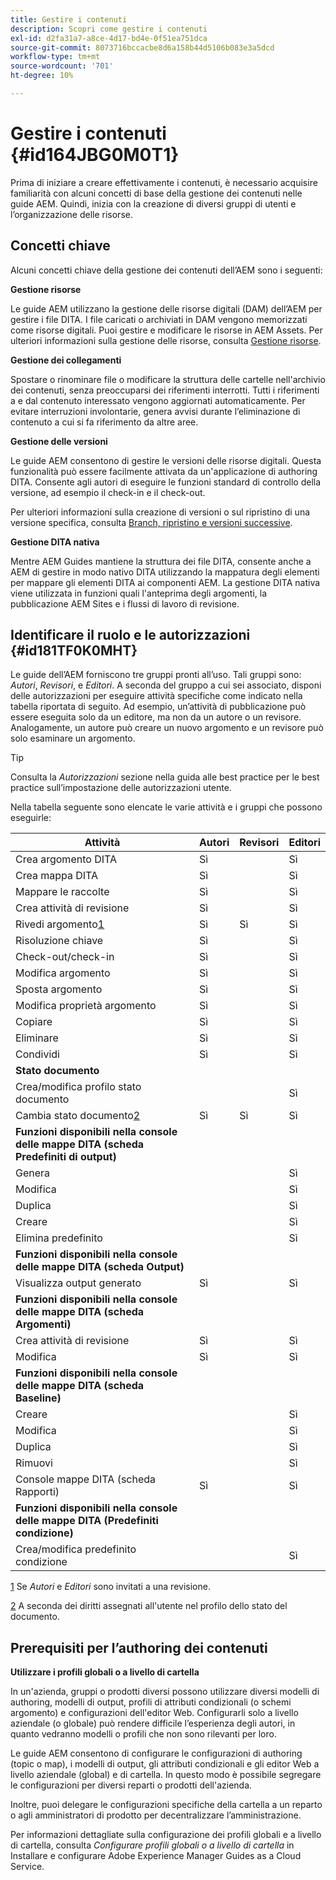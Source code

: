 ```yaml
---
title: Gestire i contenuti
description: Scopri come gestire i contenuti
exl-id: d2fa31a7-a8ce-4d17-bd4e-0f51ea751dca
source-git-commit: 8073716bccacbe8d6a158b44d5106b083e3a5dcd
workflow-type: tm+mt
source-wordcount: '701'
ht-degree: 10%

---
```


# Gestire i contenuti {#id164JBG0M0T1}

Prima di iniziare a creare effettivamente i contenuti, è necessario acquisire familiarità con alcuni concetti di base della gestione dei contenuti nelle guide AEM. Quindi, inizia con la creazione di diversi gruppi di utenti e l’organizzazione delle risorse.

## Concetti chiave

Alcuni concetti chiave della gestione dei contenuti dell’AEM sono i seguenti:

**Gestione risorse**

Le guide AEM utilizzano la gestione delle risorse digitali (DAM\) dell’AEM per gestire i file DITA. I file caricati o archiviati in DAM vengono memorizzati come risorse digitali. Puoi gestire e modificare le risorse in AEM Assets. Per ulteriori informazioni sulla gestione delle risorse, consulta [Gestione risorse](https://experienceleague.adobe.com/docs/experience-manager-cloud-service/content/assets/manage/manage-digital-assets.html?lang=en).

**Gestione dei collegamenti**

Spostare o rinominare file o modificare la struttura delle cartelle nell&#39;archivio dei contenuti, senza preoccuparsi dei riferimenti interrotti. Tutti i riferimenti a e dal contenuto interessato vengono aggiornati automaticamente. Per evitare interruzioni involontarie, genera avvisi durante l’eliminazione di contenuto a cui si fa riferimento da altre aree.

**Gestione delle versioni**

Le guide AEM consentono di gestire le versioni delle risorse digitali. Questa funzionalità può essere facilmente attivata da un&#39;applicazione di authoring DITA. Consente agli autori di eseguire le funzioni standard di controllo della versione, ad esempio il check-in e il check-out.

Per ulteriori informazioni sulla creazione di versioni o sul ripristino di una versione specifica, consulta [Branch, ripristino e versioni successive](web-editor-preview-topics.md#id193PG0Y051X).

**Gestione DITA nativa**

Mentre AEM Guides mantiene la struttura dei file DITA, consente anche a AEM di gestire in modo nativo DITA utilizzando la mappatura degli elementi per mappare gli elementi DITA ai componenti AEM. La gestione DITA nativa viene utilizzata in funzioni quali l&#39;anteprima degli argomenti, la pubblicazione AEM Sites e i flussi di lavoro di revisione.

## Identificare il ruolo e le autorizzazioni {#id181TF0K0MHT}

Le guide dell’AEM forniscono tre gruppi pronti all’uso. Tali gruppi sono: *Autori*, *Revisori*, e *Editori*. A seconda del gruppo a cui sei associato, disponi delle autorizzazioni per eseguire attività specifiche come indicato nella tabella riportata di seguito. Ad esempio, un’attività di pubblicazione può essere eseguita solo da un editore, ma non da un autore o un revisore. Analogamente, un autore può creare un nuovo argomento e un revisore può solo esaminare un argomento.

>[!TIP]
>
> Consulta la *Autorizzazioni* sezione nella guida alle best practice per le best practice sull’impostazione delle autorizzazioni utente.

Nella tabella seguente sono elencate le varie attività e i gruppi che possono eseguirle:

| Attività | Autori | Revisori | Editori |
|----|-------|---------|----------|
| Crea argomento DITA | Sì |   | Sì |
| Crea mappa DITA | Sì |   | Sì |
| Mappare le raccolte | Sì |   | Sì |
| Crea attività di revisione | Sì |   | Sì |
| Rivedi argomento[1](#fntarg_1) | Sì | Sì | Sì |
| Risoluzione chiave | Sì |   | Sì |
| Check-out/check-in | Sì |   | Sì |
| Modifica argomento | Sì |   | Sì |
| Sposta argomento | Sì |   | Sì |
| Modifica proprietà argomento | Sì |   | Sì |
| Copiare | Sì |   | Sì |
| Eliminare | Sì |   | Sì |
| Condividi | Sì |   | Sì |
| **Stato documento** |
| Crea/modifica profilo stato documento |   |   | Sì |
| Cambia stato documento[2](#fntarg_2) | Sì | Sì | Sì |
| **Funzioni disponibili nella console delle mappe DITA \(scheda Predefiniti di output\)** |
| Genera |   |   | Sì |
| Modifica |   |   | Sì |
| Duplica |   |   | Sì |
| Creare |   |   | Sì |
| Elimina predefinito |   |   | Sì |
| **Funzioni disponibili nella console delle mappe DITA \(scheda Output\)** |
| Visualizza output generato | Sì |   | Sì |
| **Funzioni disponibili nella console delle mappe DITA \(scheda Argomenti\)** |
| Crea attività di revisione | Sì |   | Sì |
| Modifica | Sì |   | Sì |
| **Funzioni disponibili nella console delle mappe DITA \(scheda Baseline\)** |
| Creare |   |   | Sì |
| Modifica |   |   | Sì |
| Duplica |   |   | Sì |
| Rimuovi |   |   | Sì |
| Console mappe DITA \(scheda Rapporti\) | Sì |   | Sì |
| **Funzioni disponibili nella console delle mappe DITA \(Predefiniti condizione\)** |
| Crea/modifica predefinito condizione |   |   | Sì |

[1](#fnsrc_1) Se *Autori* e *Editori* sono invitati a una revisione.

[2](#fnsrc_2) A seconda dei diritti assegnati all&#39;utente nel profilo dello stato del documento.

## Prerequisiti per l’authoring dei contenuti

**Utilizzare i profili globali o a livello di cartella**

In un&#39;azienda, gruppi o prodotti diversi possono utilizzare diversi modelli di authoring, modelli di output, profili di attributi condizionali \(o schemi argomento\) e configurazioni dell&#39;editor Web. Configurarli solo a livello aziendale (o globale) può rendere difficile l’esperienza degli autori, in quanto vedranno modelli o profili che non sono rilevanti per loro.

Le guide AEM consentono di configurare le configurazioni di authoring \(topic o map\), i modelli di output, gli attributi condizionali e gli editor Web a livello aziendale (global\) e di cartella. In questo modo è possibile segregare le configurazioni per diversi reparti o prodotti dell&#39;azienda.

Inoltre, puoi delegare le configurazioni specifiche della cartella a un reparto o agli amministratori di prodotto per decentralizzare l’amministrazione.

Per informazioni dettagliate sulla configurazione dei profili globali e a livello di cartella, consulta *Configurare profili globali o a livello di cartella* in Installare e configurare Adobe Experience Manager Guides as a Cloud Service.
